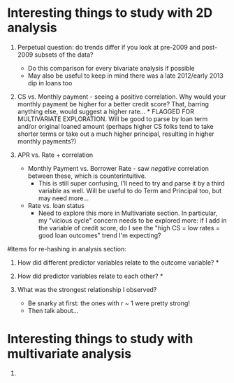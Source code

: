 # Interesting things to study with 2D analysis
1. Perpetual question: do trends differ if you look at pre-2009 and post-2009 subsets of the data?
	* Do this comparison for every bivariate analysis if possible
	* May also be useful to keep in mind there was a late 2012/early 2013 dip in loans too


12. CS vs. Monthly payment - seeing a positive correlation. Why would your monthly payment be higher 
		for a better credit score? That, barring anything else, would suggest a higher rate...
		* FLAGGED FOR MULTIVARIATE EXPLORATION. Will be good to parse by loan term and/or 
		original loaned amount (perhaps higher CS folks tend to take shorter terms or take out a much
		higher principal, resulting in higher monthly payments?)


	
4. APR vs. Rate + correlation
 	* Monthly Payment vs. Borrower Rate - saw *negative* correlation between these, 
			which is counterintuitive.
		* This is still super confusing, I'll need to try and parse it by a third variable as well.
			Will be useful to do Term and Principal too, but may need more...
 	* Rate vs. loan status
 		* Need to explore this more in Multivariate section. In particular, my "vicious cycle" concern
 			needs to be explored more: if I add in the variable of credit score, do I see the 
 			"high CS = low rates = good loan outcomes" trend I'm expecting?


#Items for re-hashing in analysis section:
1. How did different predictor variables relate to the outcome variable?
	* 

2. How did predictor variables relate to each other?
	* 

3. What was the strongest relationship I observed?
	* Be snarky at first: the ones with r ~ 1 were pretty strong!
	* Then talk about...


# Interesting things to study with multivariate analysis
1. 
 